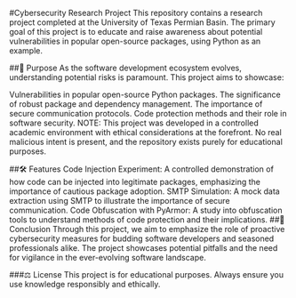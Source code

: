 #Cybersecurity Research Project
This repository contains a research project completed at the University of Texas Permian Basin. The primary goal of this project is to educate and raise awareness about potential vulnerabilities in popular open-source packages, using Python as an example.

##🚀 Purpose
As the software development ecosystem evolves, understanding potential risks is paramount. This project aims to showcase:

Vulnerabilities in popular open-source Python packages.
The significance of robust package and dependency management.
The importance of secure communication protocols.
Code protection methods and their role in software security.
NOTE: This project was developed in a controlled academic environment with ethical considerations at the forefront. No real malicious intent is present, and the repository exists purely for educational purposes.

##🛠 Features
Code Injection Experiment: A controlled demonstration of how code can be injected into legitimate packages, emphasizing the importance of cautious package adoption.
SMTP Simulation: A mock data extraction using SMTP to illustrate the importance of secure communication.
Code Obfuscation with PyArmor: A study into obfuscation tools to understand methods of code protection and their implications.
##📘 Conclusion
Through this project, we aim to emphasize the role of proactive cybersecurity measures for budding software developers and seasoned professionals alike. The project showcases potential pitfalls and the need for vigilance in the ever-evolving software landscape.

###⚖ License
This project is for educational purposes. Always ensure you use knowledge responsibly and ethically.

